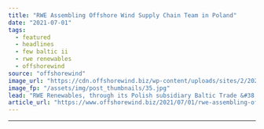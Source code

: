 ```yaml
---
title: "RWE Assembling Offshore Wind Supply Chain Team in Poland"
date: "2021-07-01"
tags: 
  - featured
  - headlines
  - few baltic ii
  - rwe renewables
  - offshorewind
source: "offshorewind"
image_url: "https://cdn.offshorewind.biz/wp-content/uploads/sites/2/2021/07/01162503/RWE-Renewables.jpg"
image_fp: "/assets/img/post_thumbnails/35.jpg"
lead: "RWE Renewables, through its Polish subsidiary Baltic Trade &#38; Invest Sp. z o.o., has"
article_url: "https://www.offshorewind.biz/2021/07/01/rwe-assembling-offshore-wind-supply-chain-team-in-poland/"
---
```


---
